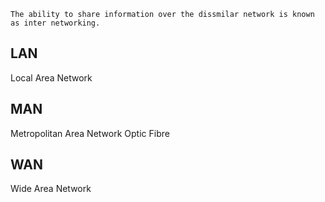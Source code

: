	The ability to share information over the dissmilar network is known as inter networking.

## LAN
Local Area Network

## MAN
Metropolitan Area Network
Optic Fibre
## WAN
Wide Area Network
